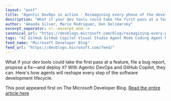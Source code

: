 ```yaml
---
layout: "post"
title: "Agentic DevOps in action - Reimagining every phase of the developer lifecycle"
description: "What if your dev tools could take the first pass at a feature, file a bug report, propose a fix—and ..."
author: "Amanda Silver, Mario Rodriguez, Den Delimarsky"
excerpt_separator: <!--excerpt_end-->
canonical_url: "https://devblogs.microsoft.com/blog/reimagining-every-phase-of-the-developer-lifecycle"
tags: "AI GitHub GitHub Copilot Visual Studio Agent Mode Coding Agent MCP SRE Agent Microsoft"
feed_name: "Microsoft Developer Blog"
feed_url: "https://devblogs.microsoft.com/feed/"
---
```


What if your dev tools could take the first pass at a feature, file a bug report, propose a fix—and deploy it? With Agentic DevOps and GitHub Copilot, they can. Here's how agents will reshape every step of the software development lifecycle.<!--excerpt_end-->

This post appeared first on The Microsoft Developer Blog. [Read the entire article here](https://devblogs.microsoft.com/blog/reimagining-every-phase-of-the-developer-lifecycle)
